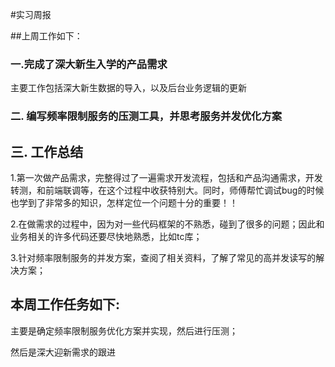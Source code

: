 #实习周报

##上周工作如下：
### 一.完成了深大新生入学的产品需求
主要工作包括深大新生数据的导入，以及后台业务逻辑的更新  


### 二. 编写频率限制服务的压测工具，并思考服务并发优化方案


## 三. 工作总结
1.第一次做产品需求，完整得过了一遍需求开发流程，包括和产品沟通需求，开发转测，和前端联调等，在这个过程中收获特别大。同时，师傅帮忙调试bug的时候也学到了非常多的知识，怎样定位一个问题十分的重要！！

2.在做需求的过程中，因为对一些代码框架的不熟悉，碰到了很多的问题；因此和业务相关的许多代码还要尽快地熟悉，比如tc库；

3.针对频率限制服务的并发方案，查阅了相关资料，了解了常见的高并发读写的解决方案；


## 本周工作任务如下:  

主要是确定频率限制服务优化方案并实现，然后进行压测；

然后是深大迎新需求的跟进

